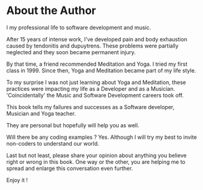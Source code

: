 # About the Author

I  my professional life to software development and music.

After 15 years of intense work, I've developed pain and body exhaustion caused by tendonitis and dupuytrens. These problems were partially neglected and they soon became permanent injury.

By that time, a friend recommended Meditation and Yoga. I tried my first class  in 1999. Since then, Yoga and Meditation became part of my life style. 

To my surprise I was not just learning about Yoga and Meditation, these practices were impacting my life as a Developer and as a Musician. 'Coincidentally' the Music and Software Development careers took off. 

This book tells my failures and successes as a Software developer, Musician and Yoga teacher.   

They are personal but hopefully will help you as well. 

Will there be any coding examples ? Yes.  Although I will try my best to invite non-coders to understand our world. 

Last but not least, please share your opinion about anything you believe right or wrong in this book. One way or the other, you are helping me to spread and enlarge this conversation even further. 

Enjoy it !



 